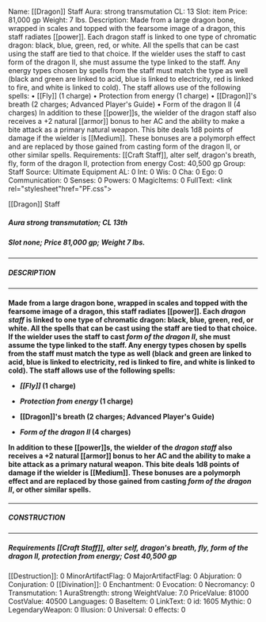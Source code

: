 Name: [[Dragon]] Staff
Aura: strong transmutation
CL: 13
Slot: item
Price: 81,000 gp
Weight: 7 lbs.
Description: Made from a large dragon bone, wrapped in scales and topped with the fearsome image of a dragon, this staff radiates [[power]]. Each dragon staff is linked to one type of chromatic dragon: black, blue, green, red, or white. All the spells that can be cast using the staff are tied to that choice. If the wielder uses the staff to cast form of the dragon II, she must assume the type linked to the staff. Any energy types chosen by spells from the staff must match the type as well (black and green are linked to acid, blue is linked to electricity, red is linked to fire, and white is linked to cold). The staff allows use of the following spells: • [[Fly]] (1 charge) • Protection from energy (1 charge) • [[Dragon]]'s breath (2 charges; Advanced Player's Guide) • Form of the dragon II (4 charges) In addition to these [[power]]s, the wielder of the dragon staff also receives a +2 natural [[armor]] bonus to her AC and the ability to make a bite attack as a primary natural weapon. This bite deals 1d8 points of damage if the wielder is [[Medium]]. These bonuses are a polymorph effect and are replaced by those gained from casting form of the dragon II, or other similar spells.
Requirements: [[Craft Staff]], alter self, dragon's breath, fly, form of the dragon II, protection from energy
Cost: 40,500 gp
Group: Staff
Source: Ultimate Equipment
AL: 0
Int: 0
Wis: 0
Cha: 0
Ego: 0
Communication: 0
Senses: 0
Powers: 0
MagicItems: 0
FullText: <link rel="stylesheet"href="PF.css"><div class="heading"><p class="alignleft">[[Dragon]] Staff</p><div style="clear: both;"></div></div><div><h5><b>Aura </b>strong transmutation; <b>CL </b>13th</h5><h5><b>Slot </b>none; <b>Price </b>81,000 gp; <b>Weight </b>7 lbs.</h5></div><hr/><div><h5><b>DESCRIPTION</b></h5></div><hr/><div><h4><p>Made from a large dragon bone, wrapped in scales and topped with the fearsome image of a dragon, this staff radiates [[power]]. Each <i>dragon staff</i> is linked to one type of chromatic dragon: black, blue, green, red, or white. All the spells that can be cast using the staff are tied to that choice. If the wielder uses the staff to cast <i>form of the dragon II</i>, she must assume the type linked to the staff. Any energy types chosen by spells from the staff must match the type as well (black and green are linked to acid, blue is linked to electricity, red is linked to fire, and white is linked to cold). The staff allows use of the following spells: </p><p><ul><li> <i>[[Fly]]</i> (1 charge) </p><p><li> <i>Protection from energy</i> (1 charge) </p><p><li> [[Dragon]]'s breath (2 charges; Advanced Player's Guide) </p><p><li> <i>Form of the dragon II</i> (4 charges)</ul> </p><p>In addition to these [[power]]s, the wielder of the <i>dragon staff</i> also receives a +2 natural [[armor]] bonus to her AC and the ability to make a bite attack as a primary natural weapon. This bite deals 1d8 points of damage if the wielder is [[Medium]]. These bonuses are a polymorph effect and are replaced by those gained from casting <i>form of the dragon II</i>, or other similar spells.</p></h4></div><hr/><div><h5><b>CONSTRUCTION</b></h5></div><hr/><div><h5><b>Requirements </b>[[Craft Staff]], <i>alter self</i>, <i>dragon's breath</i>, <i>fly</i>, <i>form of the dragon II</i>, <i>protection from energy</i>; <b>Cost </b>40,500 gp</h5></div>
[[Destruction]]: 0
MinorArtifactFlag: 0
MajorArtifactFlag: 0
Abjuration: 0
Conjuration: 0
[[Divination]]: 0
Enchantment: 0
Evocation: 0
Necromancy: 0
Transmutation: 1
AuraStrength: strong
WeightValue: 7.0
PriceValue: 81000
CostValue: 40500
Languages: 0
BaseItem: 0
LinkText: 0
id: 1605
Mythic: 0
LegendaryWeapon: 0
Illusion: 0
Universal: 0
effects: 0
